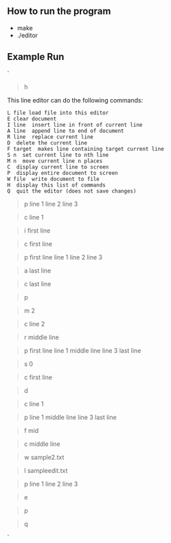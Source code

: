 ## How to run the program
- make
- ./editor <inputFile>

## Example Run
`
> h

This line editor can do the following commands:

    L file load file into this editor 
    E clear document 
    I line ­ insert line in front of current line 
    A line ­ append line to end of document 
    R line ­ replace current line 
    D ­ delete the current line 
    F target ­ makes line containing target current line 
    S n ­ set current line to nth line 
    M n ­ move current line n places 
    C ­ display current line to screen 
    P ­ display entire document to screen 
    W file ­ write document to file 
    H ­ display this list of commands 
    Q ­ quit the editor (does not save changes)

> p line 1 line 2 line 3

> c line 1

> i first line

> c first line

> p first line line 1 line 2 line 3

> a last line

> c last line

> p

> m ­2

> c line 2

> r middle line

> p first line line 1 middle line line 3 last line

> s 0

> c first line

> d

> c line 1

> p line 1 middle line line 3 last line

> f mid

> c middle line

> w sample2.txt

> l sampleedit.txt

> p line 1 line 2 line 3

> e

> p

> q 

`